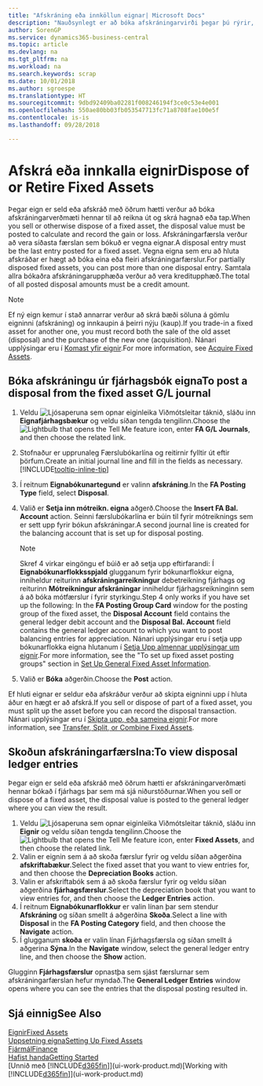 ```yaml
---
title: "Afskráning eða innköllun eignar| Microsoft Docs"
description: "Nauðsynlegt er að bóka afskráningarvirði þegar þú rýrir, selur eða innkallar eignir."
author: SorenGP
ms.service: dynamics365-business-central
ms.topic: article
ms.devlang: na
ms.tgt_pltfrm: na
ms.workload: na
ms.search.keywords: scrap
ms.date: 10/01/2018
ms.author: sgroespe
ms.translationtype: HT
ms.sourcegitcommit: 9dbd92409ba02281f008246194f3ce0c53e4e001
ms.openlocfilehash: 550ae80bb03fb053547713fc71a8708fae100e5f
ms.contentlocale: is-is
ms.lasthandoff: 09/28/2018

---
```

# <a name="dispose-of-or-retire-fixed-assets"></a><span data-ttu-id="3c404-103">Afskrá eða innkalla eignir</span><span class="sxs-lookup"><span data-stu-id="3c404-103">Dispose of or Retire Fixed Assets</span></span>
<span data-ttu-id="3c404-104">Þegar eign er seld eða afskráð með öðrum hætti verður að bóka afskráningarverðmæti hennar til að reikna út og skrá hagnað eða tap.</span><span class="sxs-lookup"><span data-stu-id="3c404-104">When you sell or otherwise dispose of a fixed asset, the disposal value must be posted to calculate and record the gain or loss.</span></span> <span data-ttu-id="3c404-105">Afskráningarfærsla verður að vera síðasta færslan sem bókuð er vegna eignar.</span><span class="sxs-lookup"><span data-stu-id="3c404-105">A disposal entry must be the last entry posted for a fixed asset.</span></span> <span data-ttu-id="3c404-106">Vegna eigna sem eru að hluta afskráðar er hægt að bóka eina eða fleiri afskráningarfærslur.</span><span class="sxs-lookup"><span data-stu-id="3c404-106">For partially disposed fixed assets, you can post more than one disposal entry.</span></span> <span data-ttu-id="3c404-107">Samtala allra bókaðra afskráningarupphæða verður að vera kreditupphæð.</span><span class="sxs-lookup"><span data-stu-id="3c404-107">The total of all posted disposal amounts must be a credit amount.</span></span>  

> [!NOTE]  
>   <span data-ttu-id="3c404-108">Ef ný eign kemur í stað annarrar verður að skrá bæði söluna á gömlu eigninni (afskráning) og innkaupin á þeirri nýju (kaup).</span><span class="sxs-lookup"><span data-stu-id="3c404-108">If you trade-in a fixed asset for another one, you must record both the sale of the old asset (disposal) and the purchase of the new one (acquisition).</span></span> <span data-ttu-id="3c404-109">Nánari upplýsingar eru í [Komast yfir eignir](fa-how-acquire.md).</span><span class="sxs-lookup"><span data-stu-id="3c404-109">For more information, see [Acquire Fixed Assets](fa-how-acquire.md).</span></span>  

## <a name="to-post-a-disposal-from-the-fixed-asset-gl-journal"></a><span data-ttu-id="3c404-110">Bóka afskráningu úr fjárhagsbók eigna</span><span class="sxs-lookup"><span data-stu-id="3c404-110">To post a disposal from the fixed asset G/L journal</span></span>
1. <span data-ttu-id="3c404-111">Veldu ![Ljósaperuna sem opnar eiginleika Viðmótsleitar](media/ui-search/search_small.png "Segðu mér hvað þú vilt gera") táknið, sláðu inn **Eignafjárhagsbækur** og veldu síðan tengda tengilinn.</span><span class="sxs-lookup"><span data-stu-id="3c404-111">Choose the ![Lightbulb that opens the Tell Me feature](media/ui-search/search_small.png "Tell me what you want to do") icon, enter **FA G/L Journals**, and then choose the related link.</span></span>  
2. <span data-ttu-id="3c404-112">Stofnaður er upprunaleg Færslubókarlína og reitirnir fylltir út eftir þörfum.</span><span class="sxs-lookup"><span data-stu-id="3c404-112">Create an initial journal line and fill in the fields as necessary.</span></span> [!INCLUDE[tooltip-inline-tip](includes/tooltip-inline-tip_md.md)]  
3. <span data-ttu-id="3c404-113">Í reitnum **Eignabókunartegund** er valinn **afskráning**.</span><span class="sxs-lookup"><span data-stu-id="3c404-113">In the **FA Posting Type** field, select **Disposal**.</span></span>  
4. <span data-ttu-id="3c404-114">Valið er **Setja inn mótreikn. eigna** aðgerð.</span><span class="sxs-lookup"><span data-stu-id="3c404-114">Choose the **Insert FA Bal. Account** action.</span></span> <span data-ttu-id="3c404-115">Seinni færslubókarlína er búin til fyrir mótreiknings sem er sett upp fyrir bókun afskráningar.</span><span class="sxs-lookup"><span data-stu-id="3c404-115">A second journal line is created for the balancing account that is set up for disposal posting.</span></span>  

    > [!NOTE]  
    >   <span data-ttu-id="3c404-116">Skref 4 virkar eingöngu ef búið er að setja upp eftirfarandi: Í **Eignabókunarflokksspjald** glugganum fyrir bókunarflokkur eigna, inniheldur reiturinn **afskráningarreikningur** debetreikning fjárhags og reiturinn **Mótreikningur afskráningar** inniheldur fjárhagsreikninginn sem á að bóka mótfærslur í fyrir styrkingu.</span><span class="sxs-lookup"><span data-stu-id="3c404-116">Step 4 only works if you have set up the following: In the **FA Posting Group Card** window for the posting group of the fixed asset, the **Disposal Account** field contains the general ledger debit account and the **Disposal Bal. Account** field contains the general ledger account to which you want to post balancing entries for appreciation.</span></span> <span data-ttu-id="3c404-117">Nánari upplýsingar eru í setja upp bókunarflokka eigna hlutanum í [Setja Upp almennar upplýsingar um eignir](fa-how-setup-general.md).</span><span class="sxs-lookup"><span data-stu-id="3c404-117">For more information, see the "To set up fixed asset posting groups" section in [Set Up General Fixed Asset Information](fa-how-setup-general.md).</span></span>  
5. <span data-ttu-id="3c404-118">Valið er **Bóka** aðgerðin.</span><span class="sxs-lookup"><span data-stu-id="3c404-118">Choose the **Post** action.</span></span>  

<span data-ttu-id="3c404-119">Ef hluti eignar er seldur eða afskráður verður að skipta eigninni upp í hluta áður en hægt er að afskrá.</span><span class="sxs-lookup"><span data-stu-id="3c404-119">If you sell or dispose of part of a fixed asset, you must split up the asset before you can record the disposal transaction.</span></span> <span data-ttu-id="3c404-120">Nánari upplýsingar eru í [Skipta upp, eða sameina eignir](fa-how-trans-split-combine.md).</span><span class="sxs-lookup"><span data-stu-id="3c404-120">For more information, see [Transfer, Split, or Combine Fixed Assets](fa-how-trans-split-combine.md).</span></span>  

## <a name="to-view-disposal-ledger-entries"></a><span data-ttu-id="3c404-121">Skoðun afskráningarfærslna:</span><span class="sxs-lookup"><span data-stu-id="3c404-121">To view disposal ledger entries</span></span>
<span data-ttu-id="3c404-122">Þegar eign er seld eða afskráð með öðrum hætti er afskráningarverðmæti hennar bókað í fjárhags þar sem má sjá niðurstöðurnar.</span><span class="sxs-lookup"><span data-stu-id="3c404-122">When you sell or dispose of a fixed asset, the disposal value is posted to the general ledger where you can view the result.</span></span>  

1. <span data-ttu-id="3c404-123">Veldu ![Ljósaperuna sem opnar eiginleika Viðmótsleitar](media/ui-search/search_small.png "Segðu mér hvað þú vilt gera") táknið, sláðu inn **Eignir** og veldu síðan tengda tengilinn.</span><span class="sxs-lookup"><span data-stu-id="3c404-123">Choose the ![Lightbulb that opens the Tell Me feature](media/ui-search/search_small.png "Tell me what you want to do") icon, enter **Fixed Assets**, and then choose the related link.</span></span>  
2. <span data-ttu-id="3c404-124">Valin er eignin sem á að skoða færslur fyrir og veldu síðan aðgerðina **afskriftabækur**.</span><span class="sxs-lookup"><span data-stu-id="3c404-124">Select the fixed asset that you want to view entries for, and then choose the **Depreciation Books** action.</span></span>  
3. <span data-ttu-id="3c404-125">Valin er afskriftabók sem á að skoða færslur fyrir og veldu síðan aðgerðina **fjárhagsfærslur**.</span><span class="sxs-lookup"><span data-stu-id="3c404-125">Select the depreciation book that you want to view entries for, and then choose the **Ledger Entries** action.</span></span>  
4. <span data-ttu-id="3c404-126">Í reitnum **Eignabókunarflokkur** er valin línan þar sem stendur **Afskráning** og síðan smellt á aðgerðina **Skoða**.</span><span class="sxs-lookup"><span data-stu-id="3c404-126">Select a line with **Disposal** in the **FA Posting Category** field, and then choose the **Navigate** action.</span></span>  
5. <span data-ttu-id="3c404-127">Í glugganum **skoða** er valin línan Fjárhagsfærsla og síðan smellt á aðgerina **Sýna**.</span><span class="sxs-lookup"><span data-stu-id="3c404-127">In the **Navigate** window, select the general ledger entry line, and then choose the **Show** action.</span></span>  

<span data-ttu-id="3c404-128">Glugginn **Fjárhagsfærslur** opnastþa sem sjást færslurnar sem afskráningarfærslan hefur myndað.</span><span class="sxs-lookup"><span data-stu-id="3c404-128">The **General Ledger Entries** window opens where you can see the entries that the disposal posting resulted in.</span></span>  

## <a name="see-also"></a><span data-ttu-id="3c404-129">Sjá einnig</span><span class="sxs-lookup"><span data-stu-id="3c404-129">See Also</span></span>
[<span data-ttu-id="3c404-130">Eignir</span><span class="sxs-lookup"><span data-stu-id="3c404-130">Fixed Assets</span></span>](fa-manage.md)  
[<span data-ttu-id="3c404-131">Uppsetning eigna</span><span class="sxs-lookup"><span data-stu-id="3c404-131">Setting Up Fixed Assets</span></span>](fa-setup.md)  
[<span data-ttu-id="3c404-132">Fjármál</span><span class="sxs-lookup"><span data-stu-id="3c404-132">Finance</span></span>](finance.md)  
[<span data-ttu-id="3c404-133">Hafist handa</span><span class="sxs-lookup"><span data-stu-id="3c404-133">Getting Started</span></span>](product-get-started.md)  
<span data-ttu-id="3c404-134">[Unnið með [!INCLUDE[d365fin](includes/d365fin_md.md)]](ui-work-product.md)</span><span class="sxs-lookup"><span data-stu-id="3c404-134">[Working with [!INCLUDE[d365fin](includes/d365fin_md.md)]](ui-work-product.md)</span></span>

